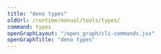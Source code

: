 ```yaml
---
title: "deno types"
oldUrl: /runtime/manual/tools/types/
command: types
openGraphLayout: "/open_graph/cli-commands.jsx"
openGraphTitle: "deno types"
---
```

